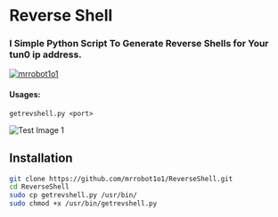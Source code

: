# Reverse Shell

### I Simple Python Script To Generate Reverse Shells for Your tun0 ip address.
<p align="left"> <a href="https://twitter.com/mrrobot1o1" target="blank"><img src="https://img.shields.io/twitter/follow/mrrobot1o1?logo=twitter&style=for-the-badge" alt="mrrobot1o1" /></a> </p>

#### Usages:
```
getrevshell.py <port>
```
![Test Image 1](https://github.com/mrrobot1o1/ReverseShell/blob/main/Img-1.png)
## Installation
```bash
git clone https://github.com/mrrobot1o1/ReverseShell.git
cd ReverseShell
sudo cp getrevshell.py /usr/bin/
sudo chmod +x /usr/bin/getrevshell.py
``` 
